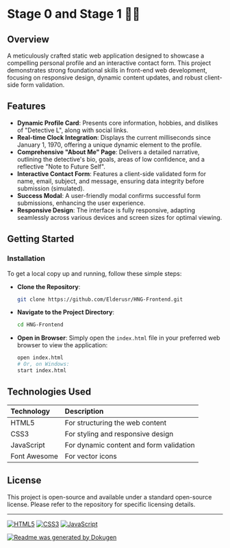 # Stage 0 and Stage 1 🕵️‍♀️

## Overview
A meticulously crafted static web application designed to showcase a compelling personal profile and an interactive contact form. This project demonstrates strong foundational skills in front-end web development, focusing on responsive design, dynamic content updates, and robust client-side form validation.

## Features
-   **Dynamic Profile Card**: Presents core information, hobbies, and dislikes of "Detective L", along with social links.
-   **Real-time Clock Integration**: Displays the current milliseconds since January 1, 1970, offering a unique dynamic element to the profile.
-   **Comprehensive "About Me" Page**: Delivers a detailed narrative, outlining the detective's bio, goals, areas of low confidence, and a reflective "Note to Future Self".
-   **Interactive Contact Form**: Features a client-side validated form for name, email, subject, and message, ensuring data integrity before submission (simulated).
-   **Success Modal**: A user-friendly modal confirms successful form submissions, enhancing the user experience.
-   **Responsive Design**: The interface is fully responsive, adapting seamlessly across various devices and screen sizes for optimal viewing.

## Getting Started
### Installation
To get a local copy up and running, follow these simple steps:

-   **Clone the Repository**:
    ```bash
    git clone https://github.com/Elderusr/HNG-Frontend.git
    ```
-   **Navigate to the Project Directory**:
    ```bash
    cd HNG-Frontend
    ```
-   **Open in Browser**:
    Simply open the `index.html` file in your preferred web browser to view the application:
    ```bash
    open index.html
    # Or, on Windows:
    start index.html
    ```

## Technologies Used

| Technology    | Description                                 |
| :------------ | :------------------------------------------ |
| HTML5         | For structuring the web content             |
| CSS3          | For styling and responsive design           |
| JavaScript    | For dynamic content and form validation     |
| Font Awesome  | For vector icons                            |

## License
This project is open-source and available under a standard open-source license. Please refer to the repository for specific licensing details.

---

[![HTML5](https://img.shields.io/badge/HTML5-E34F26?style=for-the-badge&logo=html5&logoColor=white)](https://developer.mozilla.org/en-US/docs/Web/HTML)
[![CSS3](https://img.shields.io/badge/CSS3-1572B6?style=for-the-badge&logo=css3&logoColor=white)](https://developer.mozilla.org/en-US/docs/Web/CSS)
[![JavaScript](https://img.shields.io/badge/JavaScript-F7DF1E?style=for-the-badge&logo=javascript&logoColor=black)](https://developer.mozilla.org/en-US/docs/Web/JavaScript)

[![Readme was generated by Dokugen](https://img.shields.io/badge/Readme%20was%20generated%20by-Dokugen-brightgreen)](https://www.npmjs.com/package/dokugen)